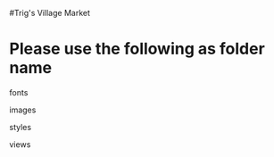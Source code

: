 #Trig's Village Market

Please use the following as folder name
========================================

fonts

images

styles

views
